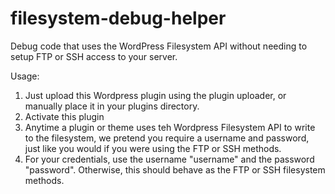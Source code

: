 # filesystem-debug-helper
Debug code that uses the WordPress Filesystem API without needing to setup FTP or SSH access to your server.

Usage:

1. Just upload this Wordpress plugin using the plugin uploader, or manually place it in your plugins directory.
2. Activate this plugin
3. Anytime a plugin or theme uses teh Wordpress Filesystem API to write to the filesystem, we pretend you require a username
and password, just like you would if you were using the FTP or SSH methods.
4. For your credentials, use the username "username" and the password "password". Otherwise, this should behave as the FTP or 
SSH filesystem methods.
